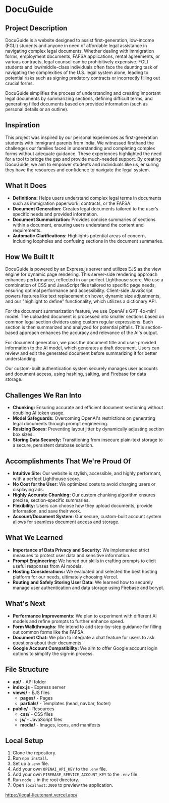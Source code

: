 
# DocuGuide

## Project Description
DocuGuide is a website designed to assist first-generation, low-income (FGLI) students and anyone in need of affordable legal assistance in navigating complex legal documents. Whether dealing with immigration forms, employment documents, FAFSA applications, rental agreements, or various contracts, legal counsel can be prohibitively expensive. FGLI students and low/middle-class individuals often face the daunting task of navigating the complexities of the U.S. legal system alone, leading to potential risks such as signing predatory contracts or incorrectly filling out crucial forms.

DocuGuide simplifies the process of understanding and creating important legal documents by summarizing sections, defining difficult terms, and generating filled documents based on provided information (such as personal details or an outline).

## Inspiration
This project was inspired by our personal experiences as first-generation students with immigrant parents from India. We witnessed firsthand the challenges our families faced in understanding and completing complex forms without adequate guidance. These experiences highlighted the need for a tool to bridge the gap and provide much-needed support. By creating DocuGuide, we aim to empower students and individuals like us, ensuring they have the resources and confidence to navigate the legal system.

## What It Does
- **Definitions:** Helps users understand complex legal terms in documents such as immigration paperwork, contracts, or the FAFSA.
- **Document Generation:** Creates legal documents tailored to the user’s specific needs and provided information.
- **Document Summarization:** Provides concise summaries of sections within a document, ensuring users understand the content and requirements.
- **Automatic Clarifications:** Highlights potential areas of concern, including loopholes and confusing sections in the document summaries.

## How We Built It
DocuGuide is powered by an Express.js server and utilizes EJS as the view engine for dynamic page rendering. This server-side rendering approach enhances performance, reflected in our perfect Lighthouse score. We use a combination of CSS and JavaScript files tailored to specific page needs, ensuring optimal performance and accessibility. Client-side JavaScript powers features like text replacement on hover, dynamic size adjustments, and our "highlight to define" functionality, which utilizes a dictionary API.

For the document summarization feature, we use OpenAI's GPT-4o-mini model. The uploaded document is processed into smaller sections based on common legal section dividers using custom regular expressions. Each section is then summarized and analyzed for potential pitfalls. This section-based approach enhances the accuracy and relevance of the AI's output.

For document generation, we pass the document title and user-provided information to the AI model, which generates a draft document. Users can review and edit the generated document before summarizing it for better understanding.

Our custom-built authentication system securely manages user accounts and document access, using hashing, salting, and Firebase for data storage.

## Challenges We Ran Into
- **Chunking:** Ensuring accurate and efficient document sectioning without doubling AI token usage.
- **Model Safeguards:** Overcoming OpenAI's restrictions on generating legal documents through prompt engineering.
- **Resizing Boxes:** Preventing layout jitter by dynamically adjusting section box sizes.
- **Storing Data Securely:** Transitioning from insecure plain-text storage to a secure, persistent database solution.

## Accomplishments That We're Proud Of
- **Intuitive Site:** Our website is stylish, accessible, and highly performant, with a perfect Lighthouse score.
- **No Cost for the User:** We optimized costs to avoid charging users or displaying ads.
- **Highly Accurate Chunking:** Our custom chunking algorithm ensures precise, section-specific summaries.
- **Flexibility:** Users can choose how they upload documents, provide information, and save their work.
- **Account/Document System:** Our secure, custom-built account system allows for seamless document access and storage.

## What We Learned
- **Importance of Data Privacy and Security:** We implemented strict measures to protect user data and sensitive information.
- **Prompt Engineering:** We honed our skills in crafting prompts to elicit useful responses from AI models.
- **Hosting Considerations:** We evaluated and selected the best hosting platform for our needs, ultimately choosing Vercel.
- **Routing and Safely Storing User Data:** We learned how to securely manage user authentication and data storage using Firebase and bcrypt.

## What's Next
- **Performance Improvements:** We plan to experiment with different AI models and refine prompts to further enhance speed.
- **Form Walkthroughs:** We intend to add step-by-step guidance for filling out common forms like the FAFSA.
- **Document Chat:** We plan to integrate a chat feature for users to ask questions about their documents.
- **Google Account Compatibility:** We aim to offer Google account login options to simplify the sign-in process.

## File Structure
- **api/** - API folder
- **index.js** - Express server
- **views/** - EJS files
  - **pages/** - Pages
  - **partials/** - Templates (head, navbar, footer)
- **public/** - Resources
  - **css/** - CSS files
  - **js/** - JavaScript files
  - **media/** - Images, icons, and manifests

## Local Setup
1. Clone the repository.
2. Run `npm install`.
3. Set up a `.env` file.
4. Add your own `OPENAI_API_KEY` to the `.env` file.
5. Add your own `FIREBASE_SERVICE_ACCOUNT_KEY` to the `.env` file.
6. Run `node .` in the root directory.
7. Open `localhost:3000` to preview the application.

https://legal-lieutenant.vercel.app/
